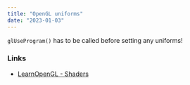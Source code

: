 ```yaml
---
title: "OpenGL uniforms"
date: "2023-01-03"
---
```


`glUseProgram()` has to be called before setting any uniforms!

### Links
- [LearnOpenGL - Shaders](https://learnopengl.com/Getting-started/Shaders)